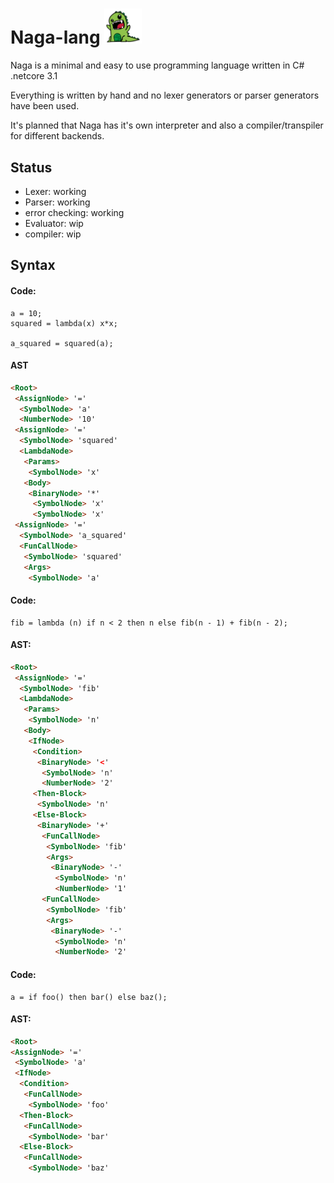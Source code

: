 


# Naga-lang <img src="https://github.com/RednibCoding/Naga-lang/blob/master/res/naga_icon.png" width="60"> 
Naga is a minimal and easy to use programming language written in C# .netcore 3.1

Everything is written by hand and no lexer generators or parser generators have been used.

It's planned that Naga has it's own interpreter and also a compiler/transpiler for different backends.


## Status
- Lexer: working
- Parser: working
- error checking: working
- Evaluator: wip
- compiler: wip

## Syntax
#### Code:
	a = 10;
	squared = lambda(x) x*x;

	a_squared = squared(a);
#### AST
```html
<Root>
 <AssignNode> '='
  <SymbolNode> 'a'
  <NumberNode> '10'
 <AssignNode> '='
  <SymbolNode> 'squared'
  <LambdaNode>
   <Params>
    <SymbolNode> 'x'
   <Body>
    <BinaryNode> '*'
     <SymbolNode> 'x'
     <SymbolNode> 'x'
 <AssignNode> '='
  <SymbolNode> 'a_squared'
  <FunCallNode>
   <SymbolNode> 'squared'
   <Args>
    <SymbolNode> 'a'
```
#### Code:
    fib = lambda (n) if n < 2 then n else fib(n - 1) + fib(n - 2);
#### AST:
```html
<Root>
 <AssignNode> '='
  <SymbolNode> 'fib'
  <LambdaNode>
   <Params>
    <SymbolNode> 'n'
   <Body>
    <IfNode>
     <Condition>
      <BinaryNode> '<'
       <SymbolNode> 'n'
       <NumberNode> '2'
     <Then-Block>
      <SymbolNode> 'n'
     <Else-Block>
      <BinaryNode> '+'
       <FunCallNode>
        <SymbolNode> 'fib'
        <Args>
         <BinaryNode> '-'
          <SymbolNode> 'n'
          <NumberNode> '1'
       <FunCallNode>
        <SymbolNode> 'fib'
        <Args>
         <BinaryNode> '-'
          <SymbolNode> 'n'
          <NumberNode> '2'
 ```
#### Code:
    a = if foo() then bar() else baz();
#### AST:
 ```html
<Root>
 <AssignNode> '='
  <SymbolNode> 'a'
  <IfNode>
   <Condition>
    <FunCallNode>
     <SymbolNode> 'foo'
   <Then-Block>
    <FunCallNode>
     <SymbolNode> 'bar'
   <Else-Block>
    <FunCallNode>
     <SymbolNode> 'baz'
```
 
